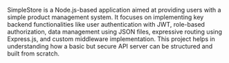 SimpleStore is a Node.js-based application aimed at providing users with a simple product management system. It focuses on implementing key backend functionalities like user authentication with JWT, role-based authorization, data management using JSON files, expressive routing using Express.js, and custom middleware implementation. This project helps in understanding how a basic but secure API server can be structured and built from scratch.
 
